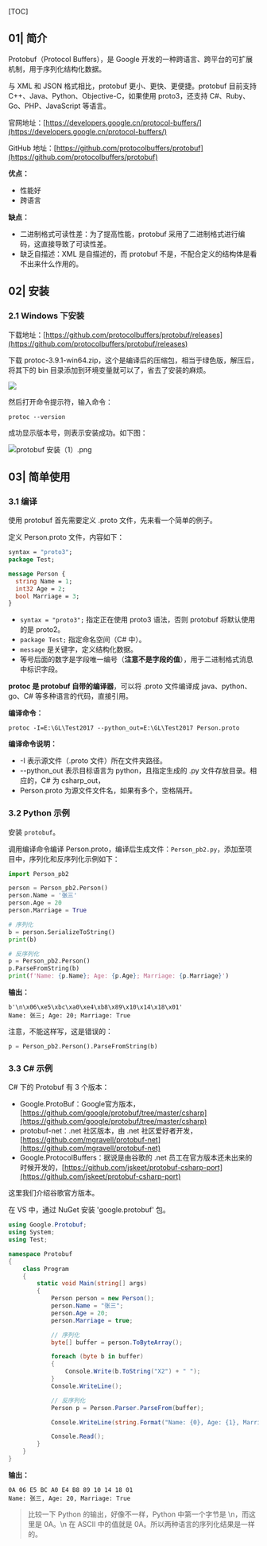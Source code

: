 [TOC]

## 01| 简介
Protobuf（Protocol Buffers），是 Google 开发的一种跨语言、跨平台的可扩展机制，用于序列化结构化数据。

与 XML 和 JSON 格式相比，protobuf 更小、更快、更便捷。protobuf 目前支持 C++、Java、Python、Objective-C，如果使用 proto3，还支持 C#、Ruby、Go、PHP、JavaScript 等语言。

官网地址：[https://developers.google.cn/protocol-buffers/](https://developers.google.cn/protocol-buffers/)

GitHub 地址：[https://github.com/protocolbuffers/protobuf](https://github.com/protocolbuffers/protobuf)

**优点：**
- 性能好
- 跨语言

**缺点：**
- 二进制格式可读性差：为了提高性能，protobuf 采用了二进制格式进行编码，这直接导致了可读性差。
- 缺乏自描述：XML 是自描述的，而 protobuf 不是，不配合定义的结构体是看不出来什么作用的。

## 02| 安装
### 2.1 Windows 下安装
下载地址：[https://github.com/protocolbuffers/protobuf/releases](https://github.com/protocolbuffers/protobuf/releases)

下载 protoc-3.9.1-win64.zip，这个是编译后的压缩包，相当于绿色版，解压后，将其下的 bin 目录添加到环境变量就可以了，省去了安装的麻烦。

![](https://upload-images.jianshu.io/upload_images/14733701-6bf0f204cfe9dca2.png?imageMogr2/auto-orient/strip%7CimageView2/2/w/1240)

然后打开命令提示符，输入命令：
```
protoc --version
```
成功显示版本号，则表示安装成功。如下图：

![protobuf 安装（1）.png](https://upload-images.jianshu.io/upload_images/14733701-f38d32d1f6f9c53c.png?imageMogr2/auto-orient/strip%7CimageView2/2/w/1240)


## 03| 简单使用

### 3.1 编译
使用 protobuf 首先需要定义 .proto 文件，先来看一个简单的例子。

定义 Person.proto 文件，内容如下：
```protobuf
syntax = "proto3";
package Test;

message Person {
  string Name = 1;
  int32 Age = 2;
  bool Marriage = 3;
}
```

- `syntax = "proto3";` 指定正在使用 proto3 语法，否则 protobuf 将默认使用的是 proto2。
- `package Test;` 指定命名空间（C# 中）。
- `message` 是关键字，定义结构化数据。
- 等号后面的数字是字段唯一编号（**注意不是字段的值**），用于二进制格式消息中标识字段。

**protoc 是 protobuf 自带的编译器**，可以将 .proto 文件编译成 java、python、go、C# 等多种语言的代码，直接引用。

**编译命令：**
```
protoc -I=E:\GL\Test2017 --python_out=E:\GL\Test2017 Person.proto
```

**编译命令说明：**
- -I 表示源文件（.proto 文件）所在文件夹路径。
- --python_out 表示目标语言为 python，且指定生成的 .py 文件存放目录。相应的，C# 为 csharp_out，
- Person.proto 为源文件文件名，如果有多个，空格隔开。


### 3.2 Python 示例
安装 `protobuf`。

调用编译命令编译 Person.proto，编译后生成文件：`Person_pb2.py`，添加至项目中，序列化和反序列化示例如下：

```python
import Person_pb2

person = Person_pb2.Person()
person.Name = '张三'
person.Age = 20
person.Marriage = True

# 序列化
b = person.SerializeToString()
print(b)

# 反序列化
p = Person_pb2.Person()
p.ParseFromString(b)
print(f'Name: {p.Name}; Age: {p.Age}; Marriage: {p.Marriage}')
```

**输出：**
```
b'\n\x06\xe5\xbc\xa0\xe4\xb8\x89\x10\x14\x18\x01'
Name: 张三; Age: 20; Marriage: True
```

注意，不能这样写，这是错误的：
```python
p = Person_pb2.Person().ParseFromString(b)
```

### 3.3 C# 示例

C# 下的 Protobuf 有 3 个版本：
- Google.ProtoBuf：Google官方版本，[https://github.com/google/protobuf/tree/master/csharp](https://github.com/google/protobuf/tree/master/csharp)
- protobuf-net：.net 社区版本，由 .net 社区爱好者开发，[https://github.com/mgravell/protobuf-net](https://github.com/mgravell/protobuf-net)
- Google.ProtocolBuffers：据说是由谷歌的 .net 员工在官方版本还未出来的时候开发的，[https://github.com/jskeet/protobuf-csharp-port](https://github.com/jskeet/protobuf-csharp-port)

这里我们介绍谷歌官方版本。

在 VS 中，通过 NuGet 安装 'google.protobuf' 包。

```c#
using Google.Protobuf;
using System;
using Test;

namespace Protobuf
{
    class Program
    {
        static void Main(string[] args)
        {
            Person person = new Person();
            person.Name = "张三";
            person.Age = 20;
            person.Marriage = true;

            // 序列化
            byte[] buffer = person.ToByteArray();

            foreach (byte b in buffer)
            {
                Console.Write(b.ToString("X2") + " ");
            }
            Console.WriteLine();

            // 反序列化
            Person p = Person.Parser.ParseFrom(buffer);

            Console.WriteLine(string.Format("Name: {0}, Age: {1}, Marriage: {2}", p.Name, p.Age, p.Marriage));

            Console.Read();
        }
    }
}
```

**输出：**
```
0A 06 E5 BC A0 E4 B8 89 10 14 18 01
Name: 张三, Age: 20, Marriage: True
```

>比较一下 Python 的输出，好像不一样，Python 中第一个字节是 \n，而这里是 0A。\n 在 ASCII 中的值就是 0A。所以两种语言的序列化结果是一样的。

